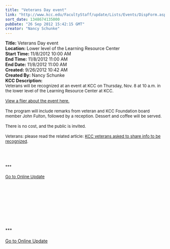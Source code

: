 ```yaml
---
title: "Veterans Day event"
link: "http://www.kcc.edu/FacultyStaff/update/Lists/Events/DispForm.aspx?ID=306"
sort_date: 1348674135000
pubDate: "26 Sep 2012 15:42:15 GMT"
creator: "Nancy Schunke"
---
```


<div><b>Title:</b> Veterans Day event</div>
<div><b>Location:</b> Lower level of the Learning Resource Center </div>
<div><b>Start Time:</b> 11/8/2012 10:00 AM</div>
<div><b>End Time:</b> 11/8/2012 11:00 AM</div>
<div><b>End Date:</b> 11/8/2012 11:00 AM</div>
<div><b>Created:</b> 9/26/2012 10:42 AM</div>
<div><b>Created By:</b> Nancy Schunke</div>
<div><b>KCC Description:</b> <div class="ExternalClass21E5DBDF523341D3A31350F57FEDBDCB">
<div>
<div class="ExternalClass8AB601ADFA344C05A54A1437559DE07C"><font size="2">
<p style="margin:0in 0in 0pt" class="MsoBodyText"><font size="2">Veterans will be recognized at an event at KCC on Thursday, Nov. 8 at 10 a.m. in the lower level of the Learning Resource Center at KCC. </font></p>
<p style="margin:0in 0in 0pt" class="MsoBodyText"><font size="2"></font> </p>
<p style="margin:0in 0in 0pt" class="MsoBodyText"><font size="2"><a href="/Documents/veterans-day-flier.pdf">View a flier about the event here.</a></font></p>
<p style="margin:0in 0in 0pt" class="MsoBodyText"><font size="2"></font> </p>
<p style="margin:0in 0in 0pt" class="MsoBodyText"><font size="2">The program will include remarks from veteran and KCC Foundation board member John Fulton, followed by a reception. Dessert and coffee will be served. </font></p>
<p style="margin:0in 0in 0pt" class="MsoBodyText"><font size="2"></font> </p>
<p style="margin:0in 0in 0pt" class="MsoBodyText"><font size="2">There is no cost, and the public is invited. </font></p>
<p style="margin:0in 0in 0pt" class="MsoBodyText"> </p>
<p style="margin:0in 0in 0pt" class="MsoBodyText">Veterans: please read the related article: <a href="/FacultyStaff/update/Lists/Announcements/DispForm2.aspx?List=7e45450e-520d-4ad3-81dd-a79ebcc75df4&amp;ID=869&amp;Source=http%3a//prod.kcc.edu/FacultyStaff/update/Pages/dailyupdate.aspx">KCC veterans asked to share info to be recognized</a>.</p>
<p style="margin:0in 0in 0pt" class="MsoBodyText"> </p>
<p style="margin:0in 0in 0pt" class="MsoBodyText"> </p>
<div> </div>
<div> </div>
<div>
<div><font size="2">***</font></div>
<div><font size="2"></font> </div>
<div><font size="2"><a href="/FacultyStaff/update/Pages/dailyupdate.aspx">Go to Online Update</a> 
<div> </div>
<div>
<div><font color="#003768" size="2"></font><font size="2"></font> </div></font><br /></div></div></div>
<p style="margin:0in 0in 0pt" class="MsoBodyText"> </p>
<p style="margin:0in 0in 0pt" class="MsoBodyText"> </p></font>
<p style="margin:0in 0in 0pt" class="MsoBodyText"><font size="2"></font> </p>
<p style="line-height:200%;margin:0in 0in 0pt" class="MsoNormal"><br /> </p>
<div>***</div>
<div> </div>
<div><a href="/FacultyStaff/update/Pages/dailyupdate.aspx">Go to Online Update</a></div>
<div> </div></div></div></div></div>
